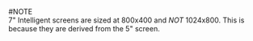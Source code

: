 #NOTE  
7" Intelligent screens are sized at 800x400 and *NOT* 1024x800. This is because they are derived from the 5" screen.